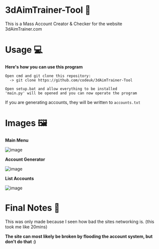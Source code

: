 # 3dAimTrainer-Tool 🎯
This is a Mass Account Creator & Checker for the website 3dAimTrainer.com

# Usage 💻
**Here's how you can use this program**

    Open cmd and git clone this repository:
      -> git clone https://github.com/codeuk/3dAimTrainer-Tool
    
    Open setup.bat and allow everything to be installed
    'main.py' will be opened and you can now operate the program

If you are generating accounts, they will be written to `accounts.txt`

# Images 🖼
**Main Menu**

![image](https://user-images.githubusercontent.com/75194878/167265704-a59b541b-553b-409f-a498-783a0fbf9567.png)

**Account Generator**

![image](https://user-images.githubusercontent.com/75194878/167265761-186bd5f0-3612-4aea-9846-93086d3d2ba2.png)

**List Accounts**

![image](https://user-images.githubusercontent.com/75194878/167265886-e91d7a82-fe3b-4cd8-9674-9fbdfb85d146.png)

# Final Notes 📝
This was only made because I seen how bad the sites networking is. (this took me like 20mins)

**The site can most likely be broken by flooding the account system, but don't do that :)**
